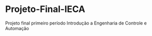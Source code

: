 # Projeto-Final-IECA
 Projeto final primeiro período Introdução a Engenharia de Controle e Automação
